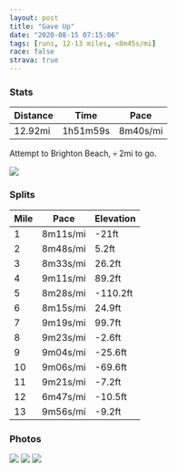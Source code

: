 ```yaml
---
layout: post
title: "Gave Up"
date: "2020-08-15 07:15:06"
tags: [runs, 12-13 miles, <8m45s/mi]
race: false
strava: true
---
```


### Stats

| Distance | Time | Pace |
|----------|------|------|
|12.92mi|1h51m59s|8m40s/mi|

Attempt to Brighton Beach, 💀 2mi to go.

<img src='https://maps.googleapis.com/maps/api/staticmap?maptype=roadmap&path=enc:idwwFplsbMh@[r@iBZgCXOp@JjAf@`AhA|Bj@dCtBhAr@t@x@Nn@xBlCNGd@^tBNdA^fA~@hBf@l@x@JbAZ`@dA\tAK^PN^j@JxAdAn@t@Lb@l@l@|@Fx@`@f@b@v@pApCrA`@n@nJfFzClCvBtAt@NfAr@lAPd@QnBPz@GxAl@`MdAnBgAdA]bOkDPSl@M`Au@vD}AtCmBfCw@lA{@dBy@~@_CfCgH|AqCNm@~@sAt@kC\{Ab@cAFy@XQx@yAHq@`Aq@ZiCdAiELaA\gAh@{CXY`Ef@h@XrBd@hDPzGxAfEl@lCvBvABd@HbBn@hAj@d@^jBf@`Ap@~Bv@z@j@dA`@RCFo@~@o@zAqBbCc@bCeAxDy@nA_AbBiBhBmAlCmArBsAbASjAi@l@FpJgFn@g@zFaCdASbFqClC_AVY`EqAbBW~@{@fAgB~Bg@dAc@lAAl@]pAFvAZ|DObCVfD?HW?o@OaCHkCTmAOe@]?bBo@h@c@Te@LqAfAVp@e@t@GnDyAn@KnAaAn@GrAeApD_AdBmAl@^vAc@tA_Ad@KrAsAd@_@nBi@z@?x@_@`@Bb@Wf@y@xAyAzAc@p@DXk@nA_BZo@Ru@j@u@fF}AfCuBh@GzCoBz@}@l@wAnAyA\IrBsAdAOpBq@dCyBp@GpCyBv@CdAo@rAkAnB}@`B_Bh@GdAcAtAc@p@m@fBD~ACrB}@r@AxALh@SISLOf@OhB|AhAdA~CiAD\RRvBv@jApA~@f@vBIzAd@~@e@bBJpAe@l@ErAXl@fAt@P`AE^fCd@f@r@b@`@?l@l@zB~DXTPf@K`A|BpFJl@`AdBt@dAfAz@x@\Z`@Hb@E~CVxBG`@i@rANhA[n@c@|AE`@w@~@e@jB[`@~EvCXj@~CdC^}AfAkBv@kBpAiBh@AvA~A|B{EZ_@To@bBuCfCfD|@t@`@JnBpBTOpB]t@Jf@_@b@GtDQ`RkBtBCpA_@~AGtE}@NW_@oDFOdBe@xAFdFo@I_AIyB|H{@BSIy@WmAPWbEk@hGo@`CGjBc@xLqAxF}@p[gD^SAe@oCcHAa@JMvPgAP[VGtKoAp@UnACjQ}AvIiAzBInL_BdNsANUXLpd@iGzKs@tXiDr@?pJgA&key=AIzaSyC1MId7bFpkLXNAaYhBSTb8jLyiSqzbDtM&size=800x800&markers=color:yellow|label:S|40.75605,-73.99641&markers=color:green|label:F|40.60272000000001,-73.96671'>

### Splits

| Mile | Pace | Elevation |
|------|------|-----------|
|1|8m11s/mi|-21ft|
|2|8m48s/mi|5.2ft|
|3|8m33s/mi|26.2ft|
|4|9m11s/mi|89.2ft|
|5|8m28s/mi|-110.2ft|
|6|8m15s/mi|24.9ft|
|7|9m19s/mi|99.7ft|
|8|9m23s/mi|-2.6ft|
|9|9m04s/mi|-25.6ft|
|10|9m06s/mi|-69.6ft|
|11|9m21s/mi|-7.2ft|
|12|6m47s/mi|-10.5ft|
|13|9m56s/mi|-9.2ft|

### Photos
<img src='https://dgtzuqphqg23d.cloudfront.net/EUNZgQWrViDbwhHCB9GpvBP9Q6mlD75hw-oPknfGoZk-576x768.jpg'>

<img src='https://dgtzuqphqg23d.cloudfront.net/TXgbijh6AynS-r-4H2A1Y1EODV75roiDQVnIUbE147Y-576x768.jpg'>

<img src='https://dgtzuqphqg23d.cloudfront.net/-C8WUVRNAyEhMn25PzntkYW2ZuWIyUtuilr4Coxg9ls-576x768.jpg'>
